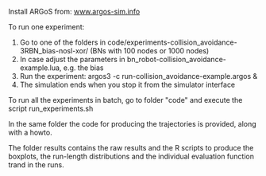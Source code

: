 [](https://zenodo.org/badge/doi/10.5281/zenodo.4811251.svg)

Install ARGoS from: www.argos-sim.info

To run one experiment:
1) Go to one of the folders in  code/experiments-collision_avoidance-3RBN_bias-nosl-xor/ (BNs with 100 nodes or 1000 nodes)
2) In case adjust the parameters in bn_robot-collision_avoidance-example.lua, e.g. the bias
3) Run the experiment: argos3 -c run-collision_avoidance-example.argos &
4) The simulation ends when you stop it from the simulator interface


To run all the experiments in batch, go to folder "code" and execute the script run_experiments.sh


In the same folder the code for producing the trajectories is provided, along with a howto.


The folder results contains the raw results and the R scripts to produce the boxplots, the run-length distributions and the individual evaluation function trand in the runs.
